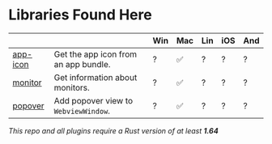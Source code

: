 # Libraries Found Here

|                                            |                                                           | Win | Mac | Lin | iOS | And |
| ------------------------------------------ | --------------------------------------------------------- | --- | --- | --- | --- | --- |
| [app-icon](libs/app-icon)     | Get the app icon from an app bundle.                    | ?  | ✅ | ?  | ?   | ?   |
| [monitor](libs/monitor)     | Get information about monitors.                    | ?  | ✅ | ?  | ?   | ?   |
| [popover](libs/popover)     | Add popover view to `WebviewWindow`.                    | ?  | ✅ | ?  | ?   | ?   |

_This repo and all plugins require a Rust version of at least **1.64**_
